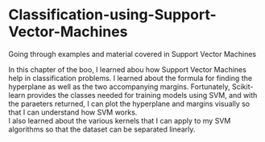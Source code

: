 # Classification-using-Support-Vector-Machines
Going through examples and material covered in Support Vector Machines


In this chapter of the boo, I learned abou how Support Vector Machines help in classification problems.  I learned about the formula for finding the hyperplane as well as the two accompanying margins.
Fortunately, Scikit-learn provides the classes needed for training models using SVM, and with the paraeters returned, I can plot the hyperplane and margins visually so that I can understand how SVM works.  
I also learned about the various kernels that I can apply to my SVM algorithms so that the dataset can be separated linearly.
